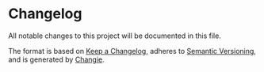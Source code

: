 # Changelog

All notable changes to this project will be documented in this file.

The format is based on [Keep a Changelog](https://keepachangelog.com/en/1.0.0/), adheres
to [Semantic Versioning](https://semver.org/spec/v2.0.0.html), and is generated
by [Changie](https://github.com/miniscruff/changie).
